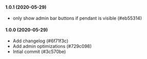 #### 1.0.1 (2020-05-29)

- only show admin bar buttons if pendant is visible (#eb55314)

#### 1.0.0 (2020-05-29)

- Add changelog (#6f71f3c)
- Add admin optimizations (#729c098)
- Intial commit (#3c570be)

